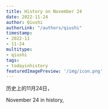 ```yaml
---
title: History on November 24
date: 2022-11-24
author: Qiushi 
authorLink: "/authors/qiushi"
timestamp: 
- 2022-11
- 11-24
multitype: 
- qiushi
tags: 
- todayinhistory
featuredImagePreview: '/img/icon.png'
---
```









历史上的11月24日，

November 24 in history, 

<!--more-->

